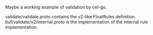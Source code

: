 Maybe a *working* example of validation by cel-go.

validate/validate.proto contains the v2-like FloatRules definition. 
buf/validate/v2/internal.proto is the implementation of the internal rule implementation.